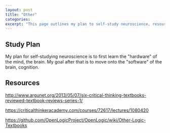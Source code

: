 ```yaml
---
layout: post
title: "Other"
categories:
excerpt: "This page outlines my plan to self-study neuroscience, resources, and etc."
---
```


## Study Plan
My plan for self-studying neuroscience is to first learn the "hardware" of the mind, the brain.
My goal after that is to move onto the "software" of the brain, cognition.

## Resources
http://www.argunet.org/2013/05/07/six-critical-thinking-textbooks-reviewed-textbook-reviews-series-1/

https://criticalthinkeracademy.com/courses/72617/lectures/1080420

https://github.com/OpenLogicProject/OpenLogic/wiki/Other-Logic-Textbooks
